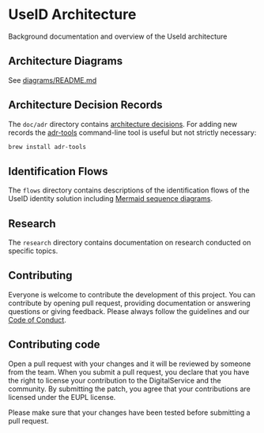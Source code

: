 # UseID Architecture
Background documentation and overview of the UseId architecture

## Architecture Diagrams

See [diagrams/README.md](diagrams/README.md)

## Architecture Decision Records

The `doc/adr` directory contains [architecture decisions](https://cognitect.com/blog/2011/11/15/documenting-architecture-decisions).
For adding new records the [adr-tools](https://github.com/npryce/adr-tools) command-line tool is useful but not strictly necessary:

```bash
brew install adr-tools
```

## Identification Flows

The `flows` directory contains descriptions of the identification flows of the UseID identity solution
including [Mermaid sequence diagrams](https://mermaid-js.github.io/mermaid/#/sequenceDiagram). 

## Research

The `research` directory contains documentation on research conducted on specific topics. 

## Contributing

Everyone is welcome to contribute the development of this project. You can contribute by opening pull request,
providing documentation or answering questions or giving feedback. Please always follow the guidelines and our
[Code of Conduct](CODE_OF_CONDUCT.md).

## Contributing code

Open a pull request with your changes and it will be reviewed by someone from the team. When you submit a pull request,
you declare that you have the right to license your contribution to the DigitalService and the community.
By submitting the patch, you agree that your contributions are licensed under the EUPL license.

Please make sure that your changes have been tested before submitting a pull request.


